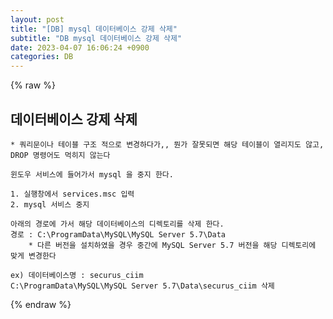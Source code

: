 ```yaml
---  
layout: post  
title: "[DB] mysql 데이터베이스 강제 삭제"  
subtitle: "DB mysql 데이터베이스 강제 삭제"  
date: 2023-04-07 16:06:24 +0900  
categories: DB  
---  
```

{% raw %}  
## 데이터베이스 강제 삭제  
  
	* 쿼리문이나 테이블 구조 적으로 변경하다가,, 뭔가 잘못되면 해당 테이블이 열리지도 않고,  
	DROP 명령어도 먹히지 않는다  
  
	윈도우 서비스에 들어가서 mysql 을 중지 한다.  
  
	1. 실행창에서 services.msc 입력  
	2. mysql 서비스 중지  
  
	아래의 경로에 가서 해당 데이터베이스의 디렉토리를 삭제 한다.  
	경로 : C:\ProgramData\MySQL\MySQL Server 5.7\Data  
		* 다른 버전을 설치하였을 경우 중간에 MySQL Server 5.7 버전을 해당 디렉토리에 맞게 변경한다  
  
	ex) 데이터베이스명 : securus_ciim  
	C:\ProgramData\MySQL\MySQL Server 5.7\Data\securus_ciim 삭제  
{% endraw %}